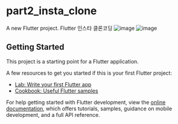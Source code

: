 # part2_insta_clone

A new Flutter project.
Flutter 인스타 클론코딩
![image](https://github.com/KIM602/flutter_part2_insta_clone/assets/112933103/9fbe9e5b-bd5f-48b1-a85a-10991796493e)
![image](https://github.com/KIM602/flutter_part2_insta_clone/assets/112933103/0807d42d-b891-4787-97cc-8f2b1bce244f)

## Getting Started

This project is a starting point for a Flutter application.

A few resources to get you started if this is your first Flutter project:

- [Lab: Write your first Flutter app](https://docs.flutter.dev/get-started/codelab)
- [Cookbook: Useful Flutter samples](https://docs.flutter.dev/cookbook)

For help getting started with Flutter development, view the
[online documentation](https://docs.flutter.dev/), which offers tutorials,
samples, guidance on mobile development, and a full API reference.
